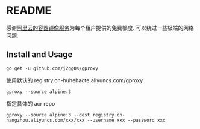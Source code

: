 # README

感谢[阿里云的容器镜像服务](https://help.aliyun.com/document_detail/64340.html?spm=a2c4g.11186623.6.550.704d33deS6pChu)为每个租户提供的免费额度.
可以绕过一些极端的网络问题.

## Install and Usage
``go get -u github.com/j2gg0s/gproxy``

使用默认的 registry.cn-huhehaote.aliyuncs.com/gproxy

``gproxy --source alpine:3``

指定具体的 acr repo

``gproxy --source alpine:3 --dest registry.cn-hangzhou.aliyuncs.com/xxx/xxx --username xxx --password xxx``
